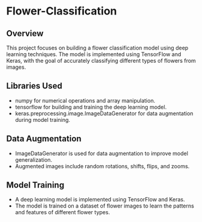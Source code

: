 # Flower-Classification

## Overview
This project focuses on building a flower classification model using deep learning techniques. The model is implemented using TensorFlow and Keras, with the goal of accurately classifying different types of flowers from images.

## Libraries Used
- numpy for numerical operations and array manipulation.
- tensorflow for building and training the deep learning model.
- keras.preprocessing.image.ImageDataGenerator for data augmentation during model training.

## Data Augmentation
- ImageDataGenerator is used for data augmentation to improve model generalization.
- Augmented images include random rotations, shifts, flips, and zooms.
## Model Training
- A deep learning model is implemented using TensorFlow and Keras.
- The model is trained on a dataset of flower images to learn the patterns and features of different flower types.
